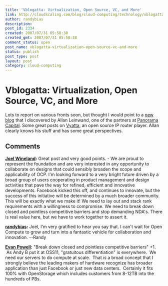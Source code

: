 ```yaml
---
title: 'Vblogatta: Virtualization, Open Source, VC, and More'
link: http://cloudscaling.com/blog/cloud-computing/technology/vblogatta-virtualization-open-source-vc-and-more/
author: randybias
description: 
post_id: 2334
created: 2007/07/31 05:58:38
created_gmt: 2007/07/31 05:58:38
comment_status: open
post_name: vblogatta-virtualization-open-source-vc-and-more
status: publish
post_type: post
layout: post
category: cloud-computing
---
```


# Vblogatta: Virtualization, Open Source, VC, and More

Lots to report on various fronts soon, but thought I would point to a [new blog](http://aleinwand.blogspot.com/) that I discovered by Allan Leinwand, one of the partners at [Panorama Capital](http://www.panoramacapital.com/). Some great posts on [Vyatta](http://www.vyatta.com/), an open source IP router player. Allan clearly knows his stuff and has some great perspectives.

## Comments

**[Joel Wineland](#3090 "2011-11-02 05:24:00"):** Great post and very good points. - We are proud to represent the foundation and are very interested in any opportunity to collaborate on designs that could sensibly broaden the scope and applicability of OCP. I'm looking forward to a very bright future driven by a broad group of users cooperating in product management and design activities that pave the way for refined, efficient and innovative developments. Facebook kicked this off, and continues to innovate, but the success of this initiative will be determined by a much broader community. This will be exactly what we make it! We need to lay out and stack rank requirements with a willingness to compromise. We need to break down closed and pointless competitive barriers and stop demanding NDA's. There is real value here, but we have to work together to assert it.

**[randybias](#3091 "2011-11-02 19:47:00"):** Joel, I'm very gratified to hear you say that. I can't wait for Open Compute to grow and turn into a fantastic vehicle for collaboration and innovation. \--Randy

**[Evan Powell](#3093 "2011-11-06 10:36:00"):** "Break down closed and pointless competitive barriers" +1.  As Andy B put it at OSS11, "gratuitous differentiation" is everywhere.  We need our servers to do compute at scale.  That *is* a broad concept that I strongly believe the leading makers of hardware recognize has broader application than just Facebook or just new data centers.  Certainly it fits 100% with OpenStorage which includes customers from 8-12TB into the hundreds of PBs.

